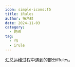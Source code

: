 ```yaml
---
icon: simple-icons:f5
title: iRules
author: 犄角蛙
date: 2024-11-03
category:
  - 网络
tag:
  - f5
  - irule
---
```


汇总运维过程中遇到的部分iRules。
